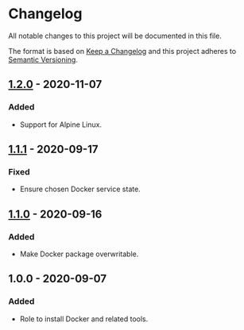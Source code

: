 # Changelog
All notable changes to this project will be documented in this file.

The format is based on [Keep a Changelog](http://keepachangelog.com/en/1.0.0/)
and this project adheres to [Semantic Versioning](http://semver.org/spec/v2.0.0.html).

## [1.2.0] - 2020-11-07
### Added
- Support for Alpine Linux.

## [1.1.1] - 2020-09-17
### Fixed
- Ensure chosen Docker service state.

## [1.1.0] - 2020-09-16
### Added
- Make Docker package overwritable.

## 1.0.0 - 2020-09-07
### Added
- Role to install Docker and related tools.


[1.1.0]: https://gitlab.com/radek-sprta/ansible-role-docker/compare/v1.0.0...v1.1.0
[1.1.1]: https://gitlab.com/radek-sprta/ansible-role-docker/compare/v1.1.0...v1.1.1
[1.2.0]: https://gitlab.com/radek-sprta/ansible-role-docker/compare/v1.1.1...v1.2.0
